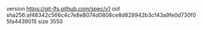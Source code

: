 version https://git-lfs.github.com/spec/v1
oid sha256:af48342c566c4c7e8e8074d0808ce8d829942b3c143a9fe0d730f05fa4439015
size 3550

